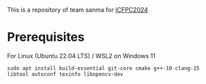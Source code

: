 This is a repository of team sanma for [ICFPC2024](https://icfpcontest2024.github.io/)

# Prerequisites
For Linux (Ubuntu 22.04 LTS) / WSL2 on Windows 11
```
sudo apt install build-essential git-core cmake g++-10 clang-15 libtool autoconf texinfo libopencv-dev
```

